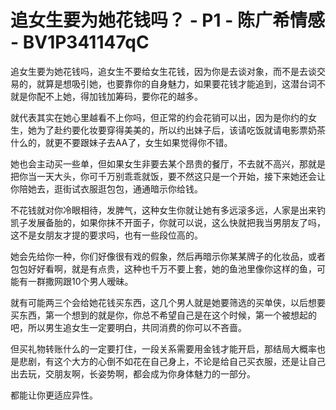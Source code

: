 # 追女生要为她花钱吗？ - P1 - 陈广希情感 - BV1P341147qC

追女生要为她花钱吗，追女生不要给女生花钱，因为你是去谈对象，而不是去谈交易的，就算是想吸引她，也要靠你的自身魅力，如果要花钱才能追到，这潜台词不就是你配不上她，得加钱加筹码，要你花的越多。

就代表其实在她心里越看不上你吗，但正常的约会花销可以出，因为是你约的女生，她为了赴约要化妆要穿得美美的，所以约出妹子后，该请吃饭就请电影票奶茶什么的，就更不要跟妹子去AA了，女生如果觉得你不错。

她也会主动买一些单，但如果女生非要去某个昂贵的餐厅，不去就不高兴，那就是把你当一天大头，你可千万别乖乖就饭，要不然这只是一个开始，接下来她还会让你陪她去，逛街试衣服逛包包，通通暗示你给钱。

不花钱就对你冷眼相待，发脾气，这种女生你就让她有多远滚多远，人家是出来钓凯子发展备胎的，如果你抹不开面子，你就可以说，这么快就把我当男朋友了吗，这不是女朋友才提的要求吗，也有一些段位高的。

她会先给你一种，你们好像很有戏的假象，然后再暗示你某某牌子的化妆品，或者包包好好看啊，就是有点贵，这种也千万不要上套，她的鱼池里像你这样的鱼，可能有一群撒网跟10个男人暧昧。

就有可能两三个会给她花钱买东西，这几个男人就是她要筛选的买单侠，以后想要买东西，第一个想到的就是你，你总不希望自己是在这个时候，第一个被想起的吧，所以男生追女生一定要明白，共同消费的你可以不吝啬。

但买礼物转账什么的一定要打住，一段关系需要用金钱才能开启，那结局大概率也是悲剧，有这个大方的心倒不如花在自己身上，不论是给自己买衣服，还是让自己出去玩，交朋友啊，长姿势啊，都会成为你身体魅力的一部分。

都能让你更适应异性。